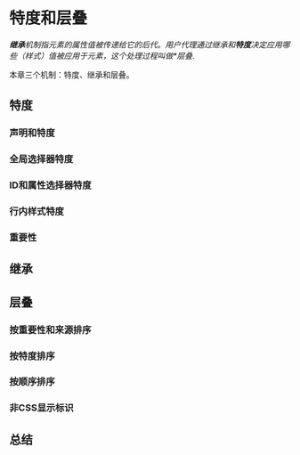 # 特度和层叠

_**继承**_机制指元素的属性值被传递给它的后代。用户代理通过继承和_**特度**_决定应用哪些（样式）值被应用于元素，这个处理过程叫做_**层叠*_.

本章三个机制：特度、继承和层叠。

## 特度

### 声明和特度
### 全局选择器特度
### ID和属性选择器特度
### 行内样式特度
### 重要性

## 继承

## 层叠

### 按重要性和来源排序
### 按特度排序
### 按顺序排序
### 非CSS显示标识

## 总结